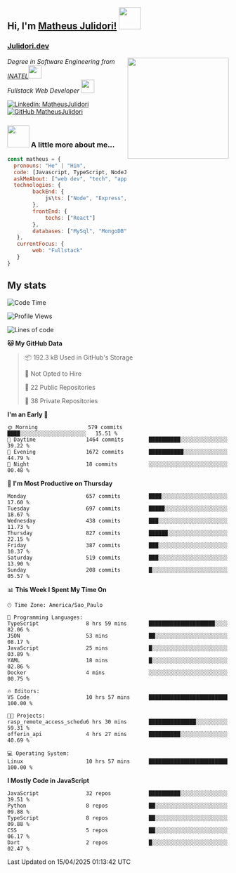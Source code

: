 <h2> Hi, I'm <a href="https://matheusjulidori.github.io" target="_blank">Matheus Julidori!</a> <img src="https://media.giphy.com/media/12oufCB0MyZ1Go/giphy.gif" width="50"></h2>
<h3><a href="https://julidori.dev/">Julidori.dev</a></h3>
<img align='right' src="https://media.giphy.com/media/3oKIPnAiaMCws8nOsE/giphy.gif" width="230" height="auto">
<p><em>Degree in Software Engineering from <a href="http://www.inatel.br" target="_blank">INATEL</a><img src="https://media.giphy.com/media/fYSnHlufseco8Fh93Z/giphy.gif" width="30"></br>
  Fullstack Web Developer <img src="https://media.giphy.com/media/WUlplcMpOCEmTGBtBW/giphy.gif" width="30">
</em></p>

[![Linkedin: MatheusJulidori](https://img.shields.io/badge/-MatheusJulidori-blue?style=flat-square&logo=Linkedin&logoColor=white&link=https://www.linkedin.com/in/MatheusJulidori/)](https://www.linkedin.com/in/MatheusJulidori/)
[![GitHub MatheusJulidori](https://img.shields.io/github/followers/matheusjulidori?label=follow&style=social)](https://github.com/MatheusJulidori)


### <img src="https://media.giphy.com/media/VgCDAzcKvsR6OM0uWg/giphy.gif" width="50"> A little more about me...  

```javascript
const matheus = {
  pronouns: "He" | "Him",
  code: [Javascript, TypeScript, NodeJS, Express, NestJS, React, MySQL, MongoDB, HTML, CSS, Python, Django, PostgreSQL],
  askMeAbout: ["web dev", "tech", "app dev", "games"],
  technologies: {
        backEnd: {
            js\ts: ["Node", "Express", "NestJS"]
        },
        frontEnd: {
            techs: ["React"]
        },
        databases: ["MySql", "MongoDB", "PostgreSQL"],
   },
   currentFocus: {
        web: "Fullstack"
   }
}
```
<h2>My stats</h2>

<!--START_SECTION:waka-->
![Code Time](http://img.shields.io/badge/Code%20Time-830%20hrs%2018%20mins-blue)

![Profile Views](http://img.shields.io/badge/Profile%20Views-0-blue)

![Lines of code](https://img.shields.io/badge/From%20Hello%20World%20I%27ve%20Written-7.2%20million%20lines%20of%20code-blue)

**🐱 My GitHub Data** 

> 📦 192.3 kB Used in GitHub's Storage 
 > 
> 🚫 Not Opted to Hire
 > 
> 📜 22 Public Repositories 
 > 
> 🔑 38 Private Repositories 
 > 
**I'm an Early 🐤** 

```text
🌞 Morning                579 commits         ████░░░░░░░░░░░░░░░░░░░░░   15.51 % 
🌆 Daytime                1464 commits        ██████████░░░░░░░░░░░░░░░   39.22 % 
🌃 Evening                1672 commits        ███████████░░░░░░░░░░░░░░   44.79 % 
🌙 Night                  18 commits          ░░░░░░░░░░░░░░░░░░░░░░░░░   00.48 % 
```
📅 **I'm Most Productive on Thursday** 

```text
Monday                   657 commits         ████░░░░░░░░░░░░░░░░░░░░░   17.60 % 
Tuesday                  697 commits         █████░░░░░░░░░░░░░░░░░░░░   18.67 % 
Wednesday                438 commits         ███░░░░░░░░░░░░░░░░░░░░░░   11.73 % 
Thursday                 827 commits         ██████░░░░░░░░░░░░░░░░░░░   22.15 % 
Friday                   387 commits         ███░░░░░░░░░░░░░░░░░░░░░░   10.37 % 
Saturday                 519 commits         ███░░░░░░░░░░░░░░░░░░░░░░   13.90 % 
Sunday                   208 commits         █░░░░░░░░░░░░░░░░░░░░░░░░   05.57 % 
```


📊 **This Week I Spent My Time On** 

```text
🕑︎ Time Zone: America/Sao_Paulo

💬 Programming Languages: 
TypeScript               8 hrs 59 mins       █████████████████████░░░░   82.06 % 
JSON                     53 mins             ██░░░░░░░░░░░░░░░░░░░░░░░   08.17 % 
JavaScript               25 mins             █░░░░░░░░░░░░░░░░░░░░░░░░   03.89 % 
YAML                     18 mins             █░░░░░░░░░░░░░░░░░░░░░░░░   02.86 % 
Docker                   4 mins              ░░░░░░░░░░░░░░░░░░░░░░░░░   00.75 % 

🔥 Editors: 
VS Code                  10 hrs 57 mins      █████████████████████████   100.00 % 

🐱‍💻 Projects: 
rasp_remote_access_schedu6 hrs 30 mins       ███████████████░░░░░░░░░░   59.31 % 
offerin_api              4 hrs 27 mins       ██████████░░░░░░░░░░░░░░░   40.69 % 

💻 Operating System: 
Linux                    10 hrs 57 mins      █████████████████████████   100.00 % 
```

**I Mostly Code in JavaScript** 

```text
JavaScript               32 repos            ██████████░░░░░░░░░░░░░░░   39.51 % 
Python                   8 repos             ██░░░░░░░░░░░░░░░░░░░░░░░   09.88 % 
TypeScript               8 repos             ██░░░░░░░░░░░░░░░░░░░░░░░   09.88 % 
CSS                      5 repos             ██░░░░░░░░░░░░░░░░░░░░░░░   06.17 % 
Dart                     2 repos             █░░░░░░░░░░░░░░░░░░░░░░░░   02.47 % 
```




 Last Updated on 15/04/2025 01:13:42 UTC
<!--END_SECTION:waka-->
